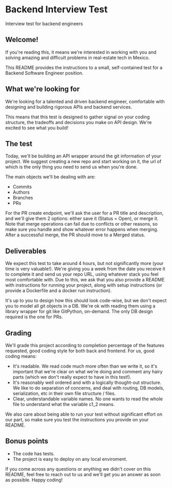 # Backend Interview Test
Interview test for backend engineers

## Welcome!
If you're reading this, it means we're interested in working with you and solving amazing and difficult problems in real-estate tech in Mexico.

This README provides the instructions to a small, self-contained test for a Backend Software Engineer position.

## What we're looking for
We're looking for a talented and driven backend engineer, comfortable with designing and building rigorous APIs and backend services.

This means that this test is designed to gather signal on your coding structure, the tradeoffs and decisions you make on API design. We're excited to see what you build!

## The test
Today, we'll be building an API wrapper around the git information of your project. We suggest creating a new repo and start working on it, the url of which is the only thing you need to send us when you're done.

The main objects we'll be dealing with are:

- Commits
- Authors
- Branches
- PRs

For the PR create endpoint, we'll ask the user for a PR title and description, and we'll give them 2 options: either save it (Status = Open), or merge it. Note that merge operations can fail due to conflicts or other reasons, so make sure you handle and show whatever error happens when merging. After a successful merge, the PR should move to a Merged status.

## Deliverables
We expect this test to take around 4 hours, but not significantly more (your time is very valuable!). We're giving you a week from the date you receive it to complete it and send us your repo URL, using whatever stack you feel most comfortable with. Due to this, we ask that you also provide a README with instructions for running your project, along with setup instructions (or provide a Dockerfile and a docker run instruction).

It's up to you to design how this should look code-wise, but we don't expect you to model all git objects in a DB. We're ok with reading them using a library wrapper for git like GitPython, on-demand. The only DB design required is the one for PRs.

## Grading
We'll grade this project according to completion percentage of the features requested, good coding style for both back and frontend. For us, good coding means:

- It's readable. We read code much more often than we write it, so it's important that we're clear on what we're doing and comment any hairy parts (which we don't really expect to have in this test!).
- It's reasonably well ordered and with a logically thought-out structure. We like to do separation of concerns, and deal with routing, DB models, serialization, etc in their own file structure / files.
- Clear, understandable variable names. No one wants to read the whole file to understand what the variable c1_2 means.

We also care about being able to run your test without significant effort on our part, so make sure you test the instructions you provide on your README.

## Bonus points
- The code has tests.
- The project is easy to deploy on any local enviroment.

If you come across any questions or anything we didn't cover on this README, feel free to reach out to us and we'll get you an answer as soon as possible. Happy coding!
